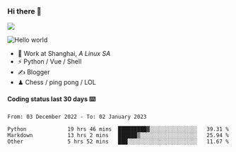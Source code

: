 ### Hi there 👋
![](https://komarev.com/ghpvc/?username=Xuhandsome)


<img src="https://github-readme-stats.vercel.app/api?username=XuHandsome&show_icons=true&theme=merko" alt="Hello world">

<br/>

- 🍻  Work at Shanghai, _A Linux SA_
- ⚡  Python / Vue / Shell
- ✍️  Blogger
- ♟  Chess / ping pong / LOL

#### Coding status last 30 days ⌨️

<!--START_SECTION:waka-->

```text
From: 03 December 2022 - To: 02 January 2023

Python             19 hrs 46 mins  █████████▓░░░░░░░░░░░░░░░   39.31 %
Markdown           13 hrs 2 mins   ██████▒░░░░░░░░░░░░░░░░░░   25.94 %
Other              5 hrs 52 mins   ███░░░░░░░░░░░░░░░░░░░░░░   11.67 %
```

<!--END_SECTION:waka-->
